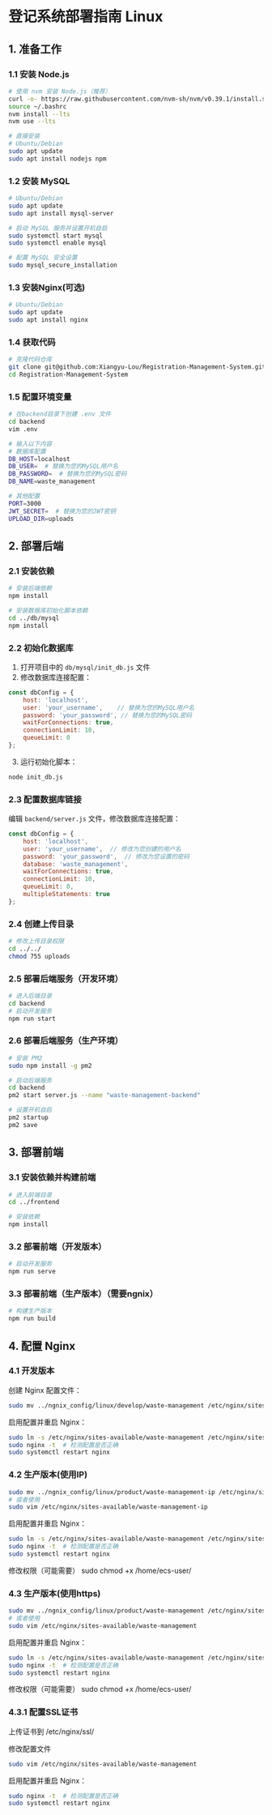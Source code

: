 # 登记系统部署指南 Linux

## 1. 准备工作

### 1.1 安装 Node.js

```bash
# 使用 nvm 安装 Node.js（推荐）
curl -o- https://raw.githubusercontent.com/nvm-sh/nvm/v0.39.1/install.sh | bash
source ~/.bashrc
nvm install --lts
nvm use --lts

# 直接安装
# Ubuntu/Debian
sudo apt update
sudo apt install nodejs npm
```

### 1.2 安装 MySQL

```bash
# Ubuntu/Debian
sudo apt update
sudo apt install mysql-server

# 启动 MySQL 服务并设置开机自启
sudo systemctl start mysql
sudo systemctl enable mysql

# 配置 MySQL 安全设置
sudo mysql_secure_installation
```
### 1.3 安装Nginx(可选)

```bash
# Ubuntu/Debian
sudo apt update
sudo apt install nginx
```

### 1.4 获取代码
```bash
# 克隆代码仓库
git clone git@github.com:Xiangyu-Lou/Registration-Management-System.git
cd Registration-Management-System
```

### 1.5 配置环境变量

```bash
# 在backend目录下创建 .env 文件
cd backend
vim .env

# 输入以下内容
# 数据库配置
DB_HOST=localhost
DB_USER=  # 替换为您的MySQL用户名
DB_PASSWORD=  # 替换为您的MySQL密码
DB_NAME=waste_management

# 其他配置
PORT=3000
JWT_SECRET=  # 替换为您的JWT密钥
UPLOAD_DIR=uploads 
```
## 2. 部署后端

### 2.1 安装依赖

```bash
# 安装后端依赖
npm install

# 安装数据库初始化脚本依赖
cd ../db/mysql
npm install
```

### 2.2 初始化数据库

1. 打开项目中的 `db/mysql/init_db.js` 文件
2. 修改数据库连接配置：
```javascript
const dbConfig = {
    host: 'localhost',
    user: 'your_username',    // 替换为您的MySQL用户名
    password: 'your_password', // 替换为您的MySQL密码
    waitForConnections: true,
    connectionLimit: 10,
    queueLimit: 0
};
```
3. 运行初始化脚本：
```bash
node init_db.js
```

### 2.3 配置数据库链接

编辑 `backend/server.js` 文件，修改数据库连接配置：
```javascript
const dbConfig = {
    host: 'localhost',
    user: 'your_username',  // 修改为您创建的用户名
    password: 'your_password',  // 修改为您设置的密码
    database: 'waste_management',
    waitForConnections: true,
    connectionLimit: 10,
    queueLimit: 0,
    multipleStatements: true
};
```

### 2.4 创建上传目录

```bash
# 修改上传目录权限
cd ../../
chmod 755 uploads
```

### 2.5 部署后端服务（开发环境）

```bash
# 进入后端目录
cd backend
# 启动开发服务
npm run start
```

### 2.6 部署后端服务（生产环境）

```bash
# 安装 PM2
sudo npm install -g pm2

# 启动后端服务
cd backend
pm2 start server.js --name "waste-management-backend"

# 设置开机自启
pm2 startup
pm2 save
```
## 3. 部署前端

### 3.1 安装依赖并构建前端

```bash
# 进入前端目录
cd ../frontend

# 安装依赖
npm install
```

### 3.2 部署前端（开发版本）

```bash
# 启动开发服务
npm run serve
```

### 3.3 部署前端（生产版本）（需要ngnix）

```bash
# 构建生产版本
npm run build
```

## 4. 配置 Nginx

### 4.1 开发版本
创建 Nginx 配置文件：

```bash
sudo mv ../ngnix_config/linux/develop/waste-management /etc/nginx/sites-available/
```

启用配置并重启 Nginx：

```bash
sudo ln -s /etc/nginx/sites-available/waste-management /etc/nginx/sites-enabled/
sudo nginx -t  # 检测配置是否正确
sudo systemctl restart nginx
```
### 4.2 生产版本(使用IP)

```bash
sudo mv ../ngnix_config/linux/product/waste-management-ip /etc/nginx/sites-available/
# 或者使用
sudo vim /etc/nginx/sites-available/waste-management-ip
```

启用配置并重启 Nginx：
```bash
sudo ln -s /etc/nginx/sites-available/waste-management /etc/nginx/sites-enabled/
sudo nginx -t  # 检测配置是否正确
sudo systemctl restart nginx
```

修改权限（可能需要）
sudo chmod +x /home/ecs-user/

### 4.3 生产版本(使用https)

```bash
sudo mv ../ngnix_config/linux/product/waste-management /etc/nginx/sites-available/
# 或者使用
sudo vim /etc/nginx/sites-available/waste-management
```

启用配置并重启 Nginx：
```bash
sudo ln -s /etc/nginx/sites-available/waste-management /etc/nginx/sites-enabled/
sudo nginx -t  # 检测配置是否正确
sudo systemctl restart nginx
```

修改权限（可能需要）
sudo chmod +x /home/ecs-user/

### 4.3.1 配置SSL证书

上传证书到 /etc/nginx/ssl/

修改配置文件

```bash
sudo vim /etc/nginx/sites-available/waste-management
```

启用配置并重启 Nginx：

```bash
sudo nginx -t  # 检测配置是否正确
sudo systemctl restart nginx
``` 
